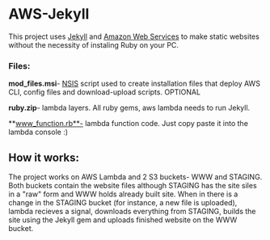 # AWS-Jekyll

This project uses [Jekyll](https://jekyllrb.com) and [Amazon Web Services](https://aws.amazon.com) to make static websites without the necessity of instaling Ruby on your PC. 



### Files:
**mod_files.msi**- [NSIS](https://nsis.sourceforge.io/Main_Page) script used to create installation files that deploy AWS CLI, config files  and download-upload scripts. OPTIONAL

**ruby.zip**- lambda layers. All ruby gems, aws lambda needs to run Jekyll.

**www_function.rb**- lambda function code. Just copy paste it into the lambda console :)


## How it works:
The project works on AWS Lambda and 2 S3 buckets- WWW and STAGING. Both buckets contain the website files although STAGING has the site siles in a "raw" form and WWW holds already built site. When in there is a change in the STAGING bucket (for instance, a new file is uploaded), lambda recieves a signal, downloads everything from STAGING, builds the site using the Jekyll gem and uploads finished website on the WWW bucket.
